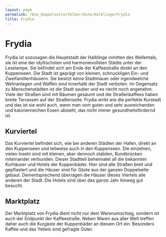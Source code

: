 ```yaml
---
layout: page
permalink: /Die_Doppelseite/Völker/Gute/Halblinge/Frydia
title: Frydia
---
```


# Frydia

Frydia ist sozusagen die Hauptstadt der Halblinge inmitten des Wellentals, sie ist eine der idyllischsten und harmonievollsten Städte unter der Leselampe. Sie befindet sich am Ende der Kaffeestraße direkt an den Kuppenseen. Die Stadt ist geprägt von kleinen, schnuckligen Ein- und Zweifamilienhäusern. Sie besitzt keine Stadtmauer oder irgendwelche Wehranlagen und Waffen sind innerhalb der Stadt verboten. Im Gegensatz zu Menschenstädten ist die Stadt sauber und es riecht noch angenehm. Viele der Straßen sind mit Bäumen gesäumt und die Straßenkaffees haben breite Terrassen auf der Straßenseite. Frydia wirkt wie die perfekte Kurstadt und das ist sie wohl auch, wenn man vom guten und sehr ausreichenden und kalorienreichen Essen absieht, das nicht immer gesundheitsfördernd ist.

## Kurviertel

Das Kurviertel befindet sich, wie bei anderen Städten der Hafen, direkt an den Kuppenseen und teilweise auch in den Kuppenseen. Die einzelnen, vielen Inseln sind mit kleinen, aber dennoch stabilen, Rundbrücken miteinander verbunden. Dieser Stadtteil beheimatet all die bekannten Kurhäuser und Hotels der Kuppenbäder. Hier sind alle Straßen breit und gepflastert und die Häuser sind für Gäste aus der ganzen Doppelseite gebaut. Dementsprechend überragen die Häuser dieses Viertels alle anderen der Stadt. Die Hotels sind über das ganze Jahr hinweg gut besucht. 

## Marktplatz

Der Marktplatz von Frydia dient nicht nur dem Warenumschlag, sondern ist auch der Endpunkt der Kaffeestraße. Neben Waren aus aller Welt treffen daher auch die Kurgäste der Kuppenbäder an diesem Ort ein. Besonders Kaffee und das Yetieis sind gefragte Güter.

